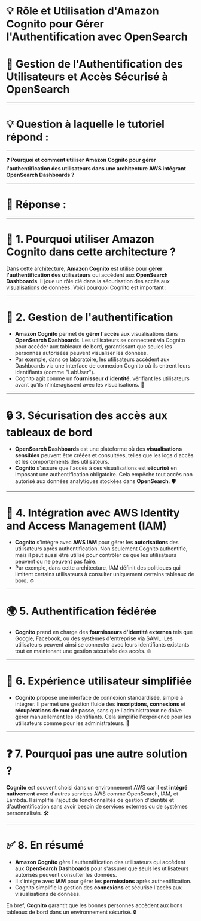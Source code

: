 # 💡 Rôle et Utilisation d'Amazon Cognito pour Gérer l'Authentification avec OpenSearch  
# 🔑 Gestion de l'Authentification des Utilisateurs et Accès Sécurisé à OpenSearch

----------------------
# 💡 Question à laquelle le tutoriel répond :
----------------------

**❓ Pourquoi et comment utiliser Amazon Cognito pour gérer l'authentification des utilisateurs dans une architecture AWS intégrant OpenSearch Dashboards ?**

----------------------
# 📝 Réponse :
----------------------

# 🔐 1. Pourquoi utiliser Amazon Cognito dans cette architecture ?  
Dans cette architecture, **Amazon Cognito** est utilisé pour **gérer l'authentification des utilisateurs** qui accèdent aux **OpenSearch Dashboards**. Il joue un rôle clé dans la sécurisation des accès aux visualisations de données. Voici pourquoi Cognito est important :

---

# 👥 2. Gestion de l'authentification  
- **Amazon Cognito** permet de **gérer l'accès** aux visualisations dans **OpenSearch Dashboards**. Les utilisateurs se connectent via Cognito pour accéder aux tableaux de bord, garantissant que seules les personnes autorisées peuvent visualiser les données.  
- Par exemple, dans ce laboratoire, les utilisateurs accèdent aux Dashboards via une interface de connexion Cognito où ils entrent leurs identifiants (comme "LabUser").  
- Cognito agit comme un **fournisseur d'identité**, vérifiant les utilisateurs avant qu'ils n'interagissent avec les visualisations. 👤

---

# 🔒 3. Sécurisation des accès aux tableaux de bord  
- **OpenSearch Dashboards** est une plateforme où des **visualisations sensibles** peuvent être créées et consultées, telles que les logs d'accès et les comportements des utilisateurs.  
- **Cognito** s'assure que l'accès à ces visualisations est **sécurisé** en imposant une authentification obligatoire. Cela empêche tout accès non autorisé aux données analytiques stockées dans **OpenSearch**. 🛡️

---

# 🔑 4. Intégration avec AWS Identity and Access Management (IAM)  
- **Cognito** s'intègre avec **AWS IAM** pour gérer les **autorisations** des utilisateurs après authentification. Non seulement Cognito authentifie, mais il peut aussi être utilisé pour contrôler ce que les utilisateurs peuvent ou ne peuvent pas faire.  
- Par exemple, dans cette architecture, IAM définit des politiques qui limitent certains utilisateurs à consulter uniquement certains tableaux de bord. ⚙️

---

# 🌍 5. Authentification fédérée  
- **Cognito** prend en charge des **fournisseurs d'identité externes** tels que Google, Facebook, ou des systèmes d'entreprise via SAML. Les utilisateurs peuvent ainsi se connecter avec leurs identifiants existants tout en maintenant une gestion sécurisée des accès. 🌐

---

# 🚪 6. Expérience utilisateur simplifiée  
- **Cognito** propose une interface de connexion standardisée, simple à intégrer. Il permet une gestion fluide des **inscriptions, connexions** et **récupérations de mot de passe**, sans que l'administrateur ne doive gérer manuellement les identifiants. Cela simplifie l'expérience pour les utilisateurs comme pour les administrateurs. 🎯

---

# ❓ 7. Pourquoi pas une autre solution ?  
**Cognito** est souvent choisi dans un environnement AWS car il est **intégré nativement** avec d'autres services AWS comme OpenSearch, IAM, et Lambda. Il simplifie l'ajout de fonctionnalités de gestion d'identité et d'authentification sans avoir besoin de services externes ou de systèmes personnalisés. 🛠️

---

# ✅ 8. En résumé  
- **Amazon Cognito** gère l'authentification des utilisateurs qui accèdent aux **OpenSearch Dashboards** pour s'assurer que seuls les utilisateurs autorisés peuvent consulter les données.  
- Il s'intègre avec **IAM** pour gérer les **permissions** après authentification.  
- Cognito simplifie la gestion des **connexions** et sécurise l'accès aux visualisations de données.  

En bref, **Cognito** garantit que les bonnes personnes accèdent aux bons tableaux de bord dans un environnement sécurisé. 🔒
